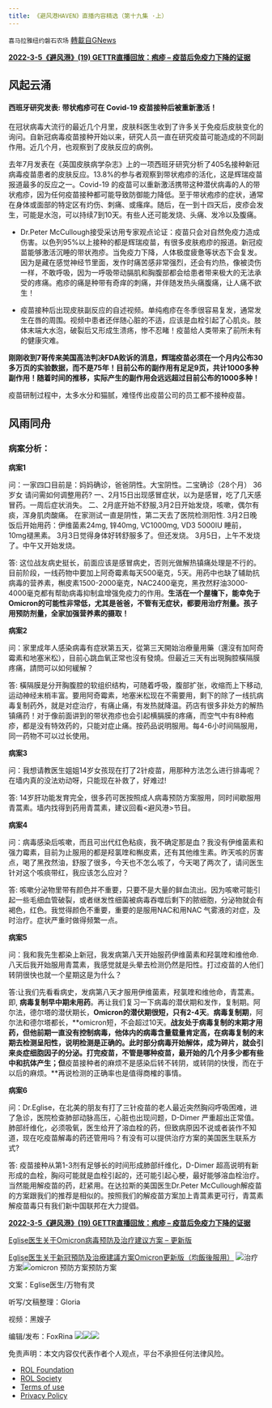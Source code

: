 ```yaml
---
title: 《避风港HAVEN》直播内容精选（第十九集 ·上）
---
```

`喜马拉雅纽约磐石农场` [轉載自GNews](https://gnews.org/zh-hans/2128624/)

**[2022-3-5《避风港》(19) GETTR直播回放：疱疹 – 疫苗后免疫力下降的证据](https://www.gettr.com/post/pydafm40b9)**

## 风起云涌

#### 西班牙研究发表: 带状疱疹可在 Covid-19 疫苗接种后被重新激活！

在冠状病毒大流行的最近几个月里，皮肤科医生收到了许多关于免疫后皮肤变化的询问。自新冠病毒疫苗接种开始以来，研究人员一直在研究疫苗可能造成的不同副作用。近几个月，也观察到了皮肤反应的病例。

去年7月发表在《英国皮肤病学杂志》上的一项西班牙研究分析了405名接种新冠病毒疫苗患者的皮肤反应。13.8%的参与者观察到带状疱疹的活化，这是辉瑞疫苗报道最多的反应之一。Covid-19 的疫苗可以重新激活携带这种潜伏病毒的人的带状疱疹，因为任何疫苗接种都可能导致防御能力降低。至于带状疱疹的症状，通常在身体或面部的特定区有灼伤、刺痛、或瘙痒。随后，在一到十四天后，皮疹会发生，可能是水泡，可以持续7到10天。有些人还可能发烧、头痛、发冷以及腹痛。

- Dr.Peter McCullough接受采访用专家观点论证：疫苗只会对自然免疫力造成伤害。以色列95%以上接种的都是辉瑞疫苗，有很多皮肤疱疹的报道。新冠疫苗能够激活沉睡的带状孢疹。当免疫力下降，人体极度疲惫等状态下会复发。因为是藏在感觉神经节里面，发作时痛苦感非常强烈，还会有灼热，像被烫伤一样，不敢呼吸，因为一呼吸带动膈肌和胸腹部都会给患者带来极大的无法承受的疼痛。疱疹的痛是种带有奇痒的刺痛，并伴随发热头痛腹痛，让人痛不欲生！


- 疫苗接种后出现皮肤副反应的自述视频。单纯疱疹在冬季很容易复发，通常发生在唇的周围。视频中患者还伴随心脏的不适，应该是血栓引起了心肌炎。肢体末端大水泡，破裂后又形成生溃疡，惨不忍睹！疫苗给人类带来了前所未有的健康灾难。


**刚刚收到7哥传来美国高法判决FDA败诉的消息，辉瑞疫苗必须在一个月内公布30多万页的实验数据，而不是75年！目前公布的副作用有足足9页，共计1000多种副作用！随着时间的推移，实际产生的副作用会远远超过目前公布的1000多种！**

疫苗研制过程中，太多水分和猫腻，难怪传出疫苗公司的员工都不接种疫苗。



## 风雨同舟

### 病案分析：

**病案1**

问：一家四口目前是：妈妈确诊，爸爸阴性。大宝阴性。二宝确诊（28个月）
36岁女 请问需如何调整用药?
一、2月15日出现感冒症状，以为是感冒，吃了几天感冒药。一周后症状消失。
二、2月底开始不舒服,3月2日开始发烧，咳嗽，偶尔有痰，浑身肌肉酸痛。
在家测试一直是阴性，第二天去了医院检测阳性.
3月2日晚饭后开始用药：伊维菌素24mg, 锌40mg, VC1000mg, VD3 5000IU
睡前， 10mg褪黑素。
3月3日觉得身体好转舒服多了。但还发烧。
3月5日，上午不发烧了。中午又开始发烧。

答: 这位战友病史挺长，前面应该是感冒病史，否则光做解热镇痛处理是不行的。目前阶段，一线药物中要加上阿奇霉素每天500毫克，5天。用药中也缺了辅助抗病毒的营养素，槲皮素1500-2000毫克，NAC2400毫克，黑孜然籽油3000-4000毫克都有帮助病毒抑制盒增强免疫力的作用。**生活在一个屋檐下，能幸免于Omicron的可能性非常低，尤其是爸爸，不管有无症状，都要用治疗剂量。孩子用预防剂量，全家加强营养素的摄取！**

**病案2**

问：家里成年人感染病毒有症狀第五天，從第三天開始治療量用藥（還沒有加阿奇霉素和地塞米松），目前心跳血氧正常也沒有發燒。但最近三天有出現胸腔橫隔膜疼痛，請問可以如何緩解？

答: 橫隔膜是分开胸腹腔的软组织结构，可随着呼吸，腹部扩张，收缩而上下移动, 运动神经末梢丰富。要用阿奇霉素，地塞米松现在不需要用，剩下的除了一线抗病毒复制药外，就是对症治疗，有痛止痛，有发热就降温。药店有很多非处方的解热镇痛药！对于像前面讲到的带状孢疹也会引起横膈膜的疼痛，而空气中有8种疱疹，都是没有特效药的，只能对症止痛。按药品说明服用。每4-6小时间隔服用，同一药物不可以过长使用。

**病案3**

问：我想请教医生姐姐14岁女孩现在打了2针疫苗，用那种方法怎么进行排毒呢？在墙内真的没法劝动呀，只能现在补救了，好难过!

答: 14岁肝功能发育完全，很多药可医按照成人病毒预防方案服用，同时间歇服用青蒿素。墙内找得到药用青蒿素，建议回看&lt;避风港&gt;节目。

**病案4**

问：病毒感染后咳嗽，而且可出代红色粘痰，我不确定那是血？我没有伊维菌素和强力霉素，目前为止服用的都是羟氯喹和槲皮素，还有其他维生素。昨天咳的厉害点，喝了黑孜然油，舒服了很多，今天也不怎么咳了，今天喝了两次了，请问医生针对这个咳痰带红，我应该怎么应对？

答: 咳嗽分泌物里带有颜色并不重要，只要不是大量的鲜血流出。因为咳嗽可能引起一些毛细血管破裂，或者继发性细菌被病毒吞噬后剩下的脓细胞，分泌物就会有褐色，红色。我觉得颜色不重要，重要的是服用NAC和用NAC 气雾液的对症，及时治疗。症状严重时做得频繁一点。

**病案5**

问：我和我先生都染上新冠，我发病第八天开始服药伊维菌素和羟氯喹和维他命. 八天后我开始服用青蒿素，我感觉就是头晕去检测仍然是阳性。打过疫苗的人他们转阴很快也就一个星期这是为什么？

答:让我们先看看病史，发病第八天才服用伊维菌素，羟氯喹和维他命，青蒿素。即, **病毒复制早中期未用药**。再让我们复习一下病毒的潜伏期和发作，复制期。阿尔法，德尔塔的潜伏期长，**Omicron的潜伏期很短，只有2-4天**。**病毒复制期**，阿尔法和德尔塔都长，**omicron短，不会超过10天。**战友处于病毒复制的末期才用药，但他前期一直没有控制病毒，他体内的病毒含量载量肯定高，在病毒复制的末期去检测呈阳性，说明检测是正确的。此时部分病毒开始解体，成为碎片，就会引来炎症细胞因子的分泌。打完疫苗，不管是哪种疫苗，最开始的几个月多少都有些中和抗体产生；但**疫苗接种者的麻烦不是感染后转不转阴，或转阴的快慢，而在于以后的麻烦。**再说检测的正确率也是值得商榷的事情。



**病案6**

问：Dr.Eglise，在北美的朋友有打了三针疫苗的老人最近突然胸闷呼吸困难，进了急诊，医院检查肺部动脉高压，心脏也出现问题，D-Dimer 严重超出正常值。肺部纤维化，必须吸氧，医生给开了溶血栓的药，但致病原因不说或者装作不知道，现在吃疫苗解毒的药还管用吗？有没有可以提供治疗方案的美国医生联系方式?

答: 疫苗接种从第1-3剂有足够长的时间形成肺部纤维化，D-Dimer 超高说明有新形成的血栓，胸闷可能就是血栓引起的，还可能引起心梗，最好能够溶血栓治疗。当然能用解疫苗的药，赶紧用。在达拉斯的美国医生Dr.Peter McCullough解疫苗的方案跟我们的推荐是相似的。按照我们的解疫苗方案加上青蒿素更可行，青蒿素解疫苗毒只有我们新中国联邦在大力提倡。



**[2022-3-5《避风港》(19) GETTR直播回放：疱疹 – 疫苗后免疫力下降的证据](https://www.gettr.com/post/pydafm40b9)**

[Eglise医生关于Omicron病毒预防及治疗建议方案 – 更新版](https://gnews.org/zh-hans/1853397/)

[Eglise医生关于新冠預防及治療建議方案Omicron更新版（均飯後服用）](https://gnews.org/zh-hant/1853467/)
![](https://assets.gnews.org/wp-content/uploads/2022/01/c3c69d5a-2260-42ac-8ccb-0afa54284a38.jpg)治疗方案![omicron 预防方案](https://assets.gnews.org/wp-content/uploads/2022/01/9f90a4ad-5c07-4d1e-9259-afb28d50f076.jpg)预防方案


文案：Eglise医生/万物有灵

听写/文稿整理：Gloria

视频：黑嫂子

编辑/发布：FoxRina
![](https://assets.gnews.org/wp-content/uploads/2022/01/GTV.jpg)![](https://assets.gnews.org/wp-content/uploads/2022/01/%E7%A3%90%E7%9F%B3discord.jpg)![](https://assets.gnews.org/wp-content/uploads/2022/01/b3df4b36-df11-4361-a8f5-6c7e5f9da569.jpg)
 

免责声明：本文内容仅代表作者个人观点，平台不承担任何法律风险。

- [ROL Foundation](https://rolfoundation.org/)
- [ROL Society](https://rolsociety.org/)
- [Terms of use](https://gnews.org/terms-of-use-3/)
- [Privacy Policy](https://gnews.org/privacy-policy/)

